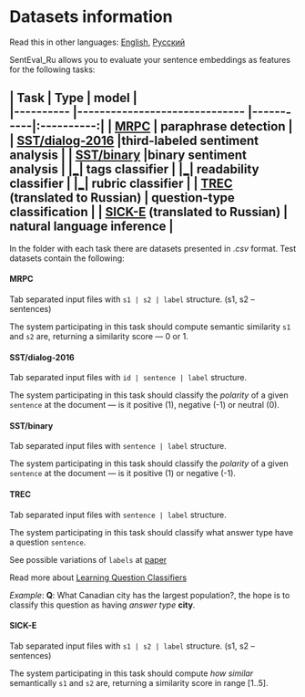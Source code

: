# Datasets information

Read this in other languages: [English](README.md), [Русский](README.ru.md)

SentEval_Ru allows you to evaluate your sentence embeddings as features for the following tasks:

| Task     	| Type                         	| model |	
|----------	|------------------------------	|-----------|:----------:|
| [MRPC](https://github.com/Koziev/NLP_Datasets/tree/master/ParaphraseDetection/Data) | paraphrase detection | 
| [SST/dialog-2016](http://www.dialog-21.ru/evaluation/2016/sentiment/) |third-labeled sentiment analysis  	|
| [SST/binary](http://study.mokoron.com/) |binary sentiment analysis  	|
|[_](https://tatianashavrina.github.io/taiga_site/downloads)| tags classifier |
|[_](https://tatianashavrina.github.io/taiga_site/downloads)| readability classifier |
|[_](https://tatianashavrina.github.io/taiga_site/downloads)| rubric classifier  |
| [TREC](http://cogcomp.cs.illinois.edu/Data/QA/QC/) (translated to Russian) | question-type classification 	| 
| [SICK-E](http://clic.cimec.unitn.it/composes/sick.html) (translated to Russian) | natural language inference |
---
In the folder with each task there are datasets presented in *.csv* format. Test datasets contain the following:

#### MRPC
Tab separated input files with `s1 | s2 | label` structure. (s1, s2 – sentences)

The system participating in this task should compute semantic similarity `s1` and `s2` are, returning a similarity score — 0 or 1.

#### SST/dialog-2016 
Tab separated input files with `id | sentence | label` structure. 

The system participating in this task should classify the *polarity* of a given `sentence` at the document — is it positive (1), negative (-1) or neutral (0).

#### SST/binary 
Tab separated input files with `sentence | label` structure.

The system participating in this task should classify the *polarity* of a given `sentence` at the document — is it positive (1) or negative (-1).

#### TREC
Tab separated input files with `sentence | label` structure.

The system participating in this task should classify what answer type have a question `sentence`.

See possible variations of `labels` at [paper](http://cogcomp.org/Data/QA/QC/definition.html)

Read more about [Learning Question Classifiers](http://aclweb.org/anthology/C02-1150)

*Example*: **Q**: What Canadian city has the largest population?, the hope is to classify this question as having
*answer type* **city**.

#### SICK-E
Tab separated input files with `s1 | s2 | label` structure. (s1, s2 – sentences)

The system participating in this task should compute *how similar* semantically `s1` and `s2` are, returning a similarity score in range [1..5].
